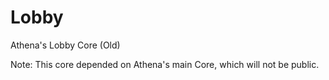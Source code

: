 # Lobby
Athena's Lobby Core (Old)

Note:
This core depended on Athena's main Core, which will not be public. 
